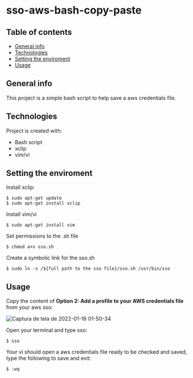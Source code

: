 # sso-aws-bash-copy-paste

## Table of contents
* [General info](#general-info)
* [Technologies](#technologies)
* [Setting the enviroment](#setting-the-enviroment)
* [Usage](#usage)

## General info
This project is a simple bash script to help save a aws credentials file.

## Technologies
Project is created with:
* Bash script
* xclip
* vim/vi

## Setting the enviroment
Install xclip:
```
$ sudo apt-get update
$ sudo apt-get install xclip
```
Install vim/vi
```
$ sudo apt-get install vim
```

Set permissions to the .sh file
```
$ chmod a+x sso.sh
```


Create a symbolic link for the sso.sh
```
$ sudo ln -s /${full path to the sso file}/sso.sh /usr/bin/sso
```

## Usage
Copy the content of **Option 2: Add a profile to your AWS credentials file** from your aws sso:

![Captura de tela de 2022-01-16 01-50-34](https://user-images.githubusercontent.com/11368461/149647725-c575bf0a-9bfa-47ef-bff1-82d85382d60a.png)

Open your terminal and type sso:
```
$ sso
```
Your vi should open a aws credentials file ready to be checked and saved, type the following to save and exit:
```
$ :wq
```

